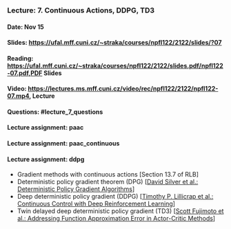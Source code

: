### Lecture: 7. Continuous Actions, DDPG, TD3
#### Date: Nov 15
#### Slides: https://ufal.mff.cuni.cz/~straka/courses/npfl122/2122/slides/?07
#### Reading: https://ufal.mff.cuni.cz/~straka/courses/npfl122/2122/slides.pdf/npfl122-07.pdf,PDF Slides
#### Video: https://lectures.ms.mff.cuni.cz/video/rec/npfl122/2122/npfl122-07.mp4, Lecture
#### Questions: #lecture_7_questions
#### Lecture assignment: paac
#### Lecture assignment: paac_continuous
#### Lecture assignment: ddpg

- Gradient methods with continuous actions [Section 13.7 of RLB]
- Deterministic policy gradient theorem (DPG) [[David Silver et al.: Deterministic Policy Gradient Algorithms](http://proceedings.mlr.press/v32/silver14.pdf)]
- Deep deterministic policy gradient (DDPG) [[Timothy P. Lillicrap et al.: Continuous Control with Deep Reinforcement Learning](https://arxiv.org/abs/1509.02971)]
- Twin delayed deep deterministic policy gradient (TD3) [[Scott Fujimoto et al.: Addressing Function Approximation Error in Actor-Critic Methods](https://arxiv.org/abs/1802.09477)]
